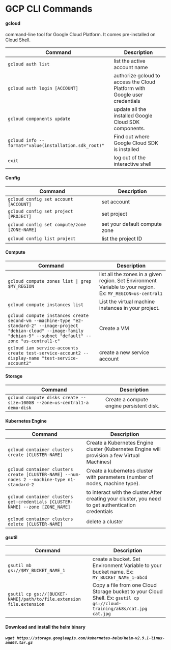 # GCP CLI Commands

#### gcloud

command-line tool for Google Cloud Platform. It comes pre-installed on Cloud Shell.

|                  Command                             |                     Description                                          |
|------------------------------------------------------|--------------------------------------------------------------------------|
|`gcloud auth list`                                    |list the active account name                                              |
|`gcloud auth login [ACCOUNT]`                         |authorize gcloud to access the Cloud Platform with Google user credentials|
|`gcloud components update`                            |update all the installed Google Cloud SDK components.                     |
|`gcloud info --format="value(installation.sdk_root)"` |Find out where Google Cloud SDK is installed                              |
|`exit`                                                |log out of the interactive shell                                          |

#### Config

|                  Command                     |               Description                                                                                |
|----------------------------------------------|----------------------------------------------------------------------------------------------------------|
|`gcloud config set account [ACCOUNT]`         |set account                                                                                               |
|`gcloud config set project [PROJECT]`         |set project                                                                                               |
|`gcloud config set compute/zone [ZONE-NAME]`  |set your default compute zone                                                                             |
|`gcloud config list project`                  |list the project ID                                                                                       |

#### Compute

|                  Command                     |               Description                                                                                |
|----------------------------------------------|----------------------------------------------------------------------------------------------------------|
|`gcloud compute zones list \| grep $MY_REGION`|list all the zones in a given region. Set Environment Variable to your region. Ex: `MY_REGION=us-central1`|
|`gcloud compute instances list`               |List the virtual machine instances in your project.                                                       |
|`gcloud compute instances create second-vm --machine-type "e2-standard-2" --image-project "debian-cloud" --image-family "debian-9" --subnet "default" --zone "us-central1-c"`|Create a VM|
|`gcloud iam service-accounts create test-service-account2 --display-name "test-service-account2"`|create a new service account|

#### Storage

|                  Command                                                |               Description               | 
|-------------------------------------------------------------------------|-----------------------------------------|
|`gcloud compute disks create --size=100GB --zone=us-central1-a demo-disk`| Create a compute engine persistent disk.|


#### Kubernetes Engine

|                  Command                                                                   |                     Description                                                                    |
|--------------------------------------------------------------------------------------------|----------------------------------------------------------------------------------------------------|
|`gcloud container clusters create [CLUSTER-NAME]`                                           |Create a Kubernetes Engine cluster (Kubernetes Engine will provision a few Virtual Machines)        |
|`gcloud container clusters create [CLUSTER-NAME] --num-nodes 2 --machine-type n1-standard-2`|Create a kubernetes cluster with parameters (number of nodes, machine type).                        |
|`gcloud container clusters get-credentials [CLUSTER-NAME] --zone [ZONE_NAME]`               |to interact with the cluster.After creating your cluster, you need to get authentication credentials|
|`gcloud container clusters delete [CLUSTER-NAME]`                                           |delete a cluster                                                                                    |

#### gsutil

|                  Command                                           |               Description                                                                                             |
|--------------------------------------------------------------------|-----------------------------------------------------------------------------------------------------------------------|
|`gsutil mb gs://$MY_BUCKET_NAME_1`                                  |create a bucket. Set Environment Variable to your bucket name. Ex: `MY_BUCKET_NAME_1=abcd`                             |
|`gsutil cp gs://[BUCKET-NAME]/path/to/file.extension file.extension`|Copy a file from one Cloud Storage bucket to your Cloud Shell. Ex: `gsutil cp gs://cloud-training/ak8s/cat.jpg cat.jpg`|

#### Download and install the helm binary
##### `wget https://storage.googleapis.com/kubernetes-helm/helm-v2.9.1-linux-amd64.tar.gz`

